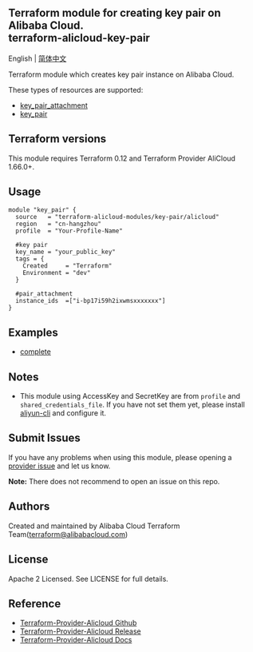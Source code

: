 Terraform module for creating key pair on Alibaba Cloud.  
terraform-alicloud-key-pair
---------------------------------------

English | [简体中文](https://github.com/terraform-alicloud-modules/terraform-alicloud-key-pair/blob/master/README-CN.md)

Terraform module which creates key pair instance on Alibaba Cloud. 

These types of resources are supported:

* [key_pair_attachment](https://www.terraform.io/docs/providers/alicloud/r/key_pair_attachment.html)
* [key_pair](https://www.terraform.io/docs/providers/alicloud/r/key_pair.html)

## Terraform versions

This module requires Terraform 0.12 and Terraform Provider AliCloud 1.66.0+.

## Usage

```hcl
module "key_pair" {
  source   = "terraform-alicloud-modules/key-pair/alicloud"
  region   = "cn-hangzhou"
  profile  = "Your-Profile-Name"

  #key pair
  key_name = "your_public_key"
  tags = {
    Created     = "Terraform"
    Environment = "dev"
  }

  #pair_attachment
  instance_ids  =["i-bp17i59h2ixwmsxxxxxxx"]
}
```

## Examples

* [complete](https://github.com/terraform-alicloud-modules/terraform-alicloud-key-pair/tree/master/examples/complete)

## Notes

* This module using AccessKey and SecretKey are from `profile` and `shared_credentials_file`.
If you have not set them yet, please install [aliyun-cli](https://github.com/aliyun/aliyun-cli#installation) and configure it.

Submit Issues
-------------
If you have any problems when using this module, please opening a [provider issue](https://github.com/terraform-providers/terraform-provider-alicloud/issues/new) and let us know.

**Note:** There does not recommend to open an issue on this repo.

Authors
-------
Created and maintained by Alibaba Cloud Terraform Team(terraform@alibabacloud.com)

License
----
Apache 2 Licensed. See LICENSE for full details.

Reference
---------
* [Terraform-Provider-Alicloud Github](https://github.com/terraform-providers/terraform-provider-alicloud)
* [Terraform-Provider-Alicloud Release](https://releases.hashicorp.com/terraform-provider-alicloud/)
* [Terraform-Provider-Alicloud Docs](https://www.terraform.io/docs/providers/alicloud/index.html)
